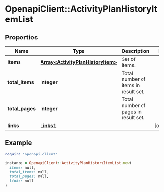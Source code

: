 # OpenapiClient::ActivityPlanHistoryItemList

## Properties

| Name | Type | Description | Notes |
| ---- | ---- | ----------- | ----- |
| **items** | [**Array&lt;ActivityPlanHistoryItem&gt;**](ActivityPlanHistoryItem.md) | Set of items. |  |
| **total_items** | **Integer** | Total number of items in result set. |  |
| **total_pages** | **Integer** | Total number of pages in result set. |  |
| **links** | [**Links1**](Links1.md) |  | [optional] |

## Example

```ruby
require 'openapi_client'

instance = OpenapiClient::ActivityPlanHistoryItemList.new(
  items: null,
  total_items: null,
  total_pages: null,
  links: null
)
```

